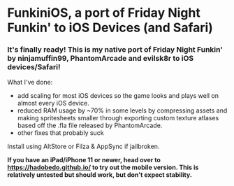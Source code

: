 # FunkiniOS, a port of Friday Night Funkin' to iOS Devices (and Safari)

### It's finally ready! This is my native port of Friday Night Funkin' by ninjamuffin99, PhantomArcade and evilsk8r to iOS devices/Safari!

What I've done:
- add scaling for most iOS devices so the game looks and plays well on almost every iOS device. 
- reduced RAM usage by ~70% in some levels by compressing assets and making spritesheets smaller through exporting custom texture atlases based off the .fla file released by PhantomArcade.
- other fixes that probably suck

Install using AltStore or Filza & AppSync if jailbroken.

**If you have an iPad/iPhone 11 or newer, head over to https://hadobedo.github.io/ to try out the mobile version. This is relatively untested but should work, but don't expect stability.**
